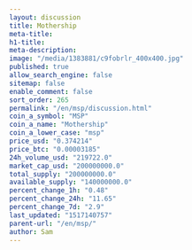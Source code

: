 ```yaml
---
layout: discussion
title: Mothership
meta-title: 
h1-title: 
meta-description: 
image: "/media/1383881/c9fobrlr_400x400.jpg"
published: true
allow_search_engine: false
sitemap: false
enable_comment: false
sort_order: 265
permalink: "/en/msp/discussion.html"
coin_a_symbol: "MSP"
coin_a_name: "Mothership"
coin_a_lower_case: "msp"
price_usd: "0.374214"
price_btc: "0.00003185"
24h_volume_usd: "219722.0"
market_cap_usd: "200000000.0"
total_supply: "200000000.0"
available_supply: "140000000.0"
percent_change_1h: "0.48"
percent_change_24h: "11.65"
percent_change_7d: "2.9"
last_updated: "1517140757"
parent-url: "/en/msp/"
author: Sam
---
```


